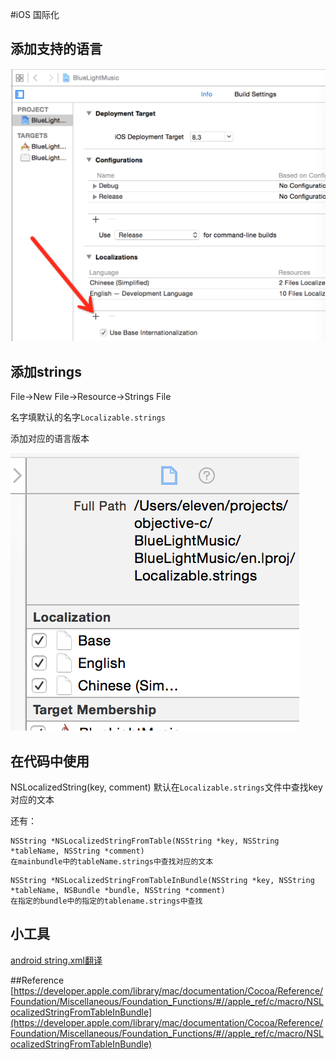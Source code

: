 #iOS 国际化

## 添加支持的语言

![img](./img/B06C37CA-F831-47AA-8AEC-7CCD59E786C4.png)

## 添加strings

File->New File->Resource->Strings File

名字填默认的名字`Localizable.strings`

添加对应的语言版本

![img](./img/4C0560B9-88FE-4A66-A767-666C000F28EC.png)

## 在代码中使用

NSLocalizedString(key, comment) 默认在`Localizable.strings`文件中查找key对应的文本

还有：

```
NSString *NSLocalizedStringFromTable(NSString *key, NSString *tableName, NSString *comment)
在mainbundle中的tableName.strings中查找对应的文本
```

```
NSString *NSLocalizedStringFromTableInBundle(NSString *key, NSString *tableName, NSBundle *bundle, NSString *comment)
在指定的bundle中的指定的tablename.strings中查找
```

## 小工具
[android string.xml翻译](http://members.home.nl/bas.de.reuver/files/stringsconvert.html)

##Reference
[https://developer.apple.com/library/mac/documentation/Cocoa/Reference/Foundation/Miscellaneous/Foundation_Functions/#//apple_ref/c/macro/NSLocalizedStringFromTableInBundle](https://developer.apple.com/library/mac/documentation/Cocoa/Reference/Foundation/Miscellaneous/Foundation_Functions/#//apple_ref/c/macro/NSLocalizedStringFromTableInBundle)
